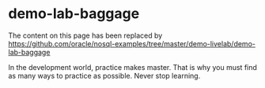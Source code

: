 # demo-lab-baggage 

The content on this page has been replaced by https://github.com/oracle/nosql-examples/tree/master/demo-livelab/demo-lab-baggage 

In the development world, practice makes master. That is why you must find as many ways to practice as possible. Never stop learning.
